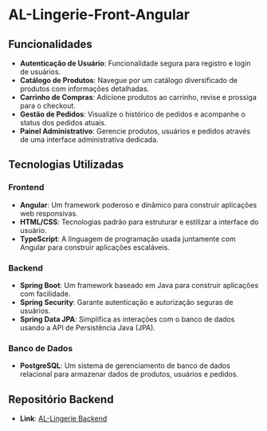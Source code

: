 # AL-Lingerie-Front-Angular

## Funcionalidades

- **Autenticação de Usuário**: Funcionalidade segura para registro e login de usuários.
- **Catálogo de Produtos**: Navegue por um catálogo diversificado de produtos com informações detalhadas.
- **Carrinho de Compras**: Adicione produtos ao carrinho, revise e prossiga para o checkout.
- **Gestão de Pedidos**: Visualize o histórico de pedidos e acompanhe o status dos pedidos atuais.
- **Painel Administrativo**: Gerencie produtos, usuários e pedidos através de uma interface administrativa dedicada.

## Tecnologias Utilizadas

### Frontend

- **Angular**: Um framework poderoso e dinâmico para construir aplicações web responsivas.
- **HTML/CSS**: Tecnologias padrão para estruturar e estilizar a interface do usuário.
- **TypeScript**: A linguagem de programação usada juntamente com Angular para construir aplicações escaláveis.

### Backend

- **Spring Boot**: Um framework baseado em Java para construir aplicações com facilidade.
- **Spring Security**: Garante autenticação e autorização seguras de usuários.
- **Spring Data JPA**: Simplifica as interações com o banco de dados usando a API de Persistência Java (JPA).

### Banco de Dados

- **PostgreSQL**: Um sistema de gerenciamento de banco de dados relacional para armazenar dados de produtos, usuários e pedidos.

## Repositório Backend

- **Link**: [AL-Lingerie Backend](https://github.com/santospatricia11/AL-Lingerie.git)
